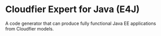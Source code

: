 Cloudfier Expert for Java (E4J)
==============

A code generator that can produce fully functional Java EE applications from Cloudfier models. 
